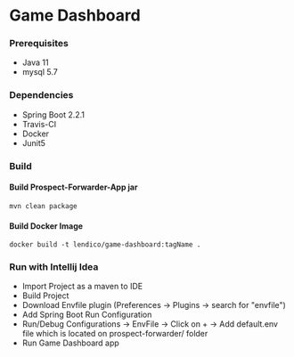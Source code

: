 # Game Dashboard


### Prerequisites
- Java 11
- mysql 5.7


### Dependencies
- Spring Boot 2.2.1
- Travis-CI
- Docker
- Junit5


### Build
#### Build Prospect-Forwarder-App jar
```
mvn clean package
```
#### Build Docker Image 
```
docker build -t lendico/game-dashboard:tagName .
```

### Run with Intellij Idea

- Import Project as a maven to IDE
- Build Project
- Download Envfile plugin (Preferences -> Plugins -> search for "envfile")
- Add Spring Boot Run Configuration
- Run/Debug Configurations -> EnvFile -> Click on + -> Add default.env file which is located on prospect-forwarder/ folder
- Run Game Dashboard app 
